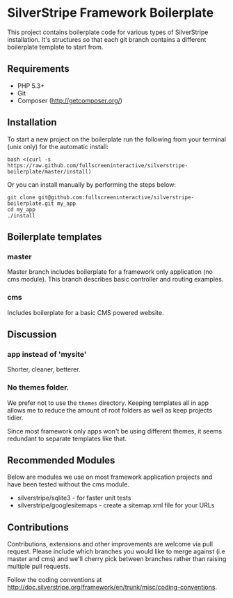 # SilverStripe Framework Boilerplate

This project contains boilerplate code for various types of SilverStripe 
installation. It's structures so that each git branch contains a different 
boilerplate template to start from.

## Requirements

* PHP 5.3+
* Git
* Composer (http://getcomposer.org/)

## Installation

To start a new project on the boilerplate run the following from your terminal
(unix only) for the automatic install:
	
	bash <(curl -s https://raw.github.com/fullscreeninteractive/silverstripe-boilerplate/master/install)

Or you can install manually by performing the steps below:

	git clone git@github.com:fullscreeninteractive/silverstripe-boilerplate.git my_app
	cd my_app
	./install

## Boilerplate templates

### master

Master branch includes boilerplate for a framework only application (no cms 
module). This branch describes basic controller and routing examples.

### cms

Includes boilerplate for a basic CMS powered website.

## Discussion

### app instead of 'mysite'

Shorter, cleaner, betterer.

### No themes folder.

We prefer not to use the `themes` directory. Keeping templates all in app allows
me to reduce the amount of root folders as well as keep projects tidier. 

Since most framework only apps won't be using different themes, it seems 
redundant to separate templates like that.


## Recommended Modules

Below are modules we use on most framework application projects and have been 
tested without the cms module.

* silverstripe/sqlite3 - for faster unit tests
* silverstripe/googlesitemaps - create a sitemap.xml file for your URLs

## Contributions

Contributions, extensions and other improvements are welcome via pull request. 
Please include which branches you would like to merge against (i.e master and 
cms) and we'll cherry pick between branches rather than raising multiple pull
requests.

Follow the coding conventions at http://doc.silverstripe.org/framework/en/trunk/misc/coding-conventions.

